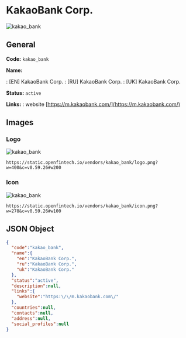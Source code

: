 
# KakaoBank Corp. 
![kakao_bank](https://static.openfintech.io/vendors/kakao_bank/logo.png?w=400&c=v0.59.26#w200)  

## General 
 
**Code:** `kakao_bank` 
 
**Name:** 
 
:	[EN] KakaoBank Corp. 
:	[RU] KakaoBank Corp. 
:	[UK] KakaoBank Corp. 
 
**Status:** `active` 
 
**Links:** 
: website [https://m.kakaobank.com/](https://m.kakaobank.com/) 
 

## Images 

### Logo 
 
![kakao_bank](https://static.openfintech.io/vendors/kakao_bank/logo.png?w=400&c=v0.59.26#w200)  

```
https://static.openfintech.io/vendors/kakao_bank/logo.png?w=400&c=v0.59.26#w200
```  

### Icon 
 
![kakao_bank](https://static.openfintech.io/vendors/kakao_bank/icon.png?w=278&c=v0.59.26#w100)  

```
https://static.openfintech.io/vendors/kakao_bank/icon.png?w=278&c=v0.59.26#w100
```  

## JSON Object 

```json
{
  "code":"kakao_bank",
  "name":{
    "en":"KakaoBank Corp.",
    "ru":"KakaoBank Corp.",
    "uk":"KakaoBank Corp."
  },
  "status":"active",
  "description":null,
  "links":{
    "website":"https:\/\/m.kakaobank.com\/"
  },
  "countries":null,
  "contacts":null,
  "address":null,
  "social_profiles":null
}
```  
